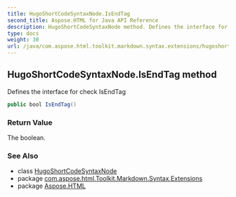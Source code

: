 ```yaml
---
title: HugoShortCodeSyntaxNode.IsEndTag
second_title: Aspose.HTML for Java API Reference
description: HugoShortCodeSyntaxNode method. Defines the interface for check IsEndTag
type: docs
weight: 30
url: /java/com.aspose.html.toolkit.markdown.syntax.extensions/hugoshortcodesyntaxnode/isendtag/
---
```

## HugoShortCodeSyntaxNode.IsEndTag method

Defines the interface for check IsEndTag

```java
public bool IsEndTag()
```

### Return Value

The boolean.

### See Also

* class [HugoShortCodeSyntaxNode](../)
* package [com.aspose.html.Toolkit.Markdown.Syntax.Extensions](../../hugoshortcodesyntaxnode/)
* package [Aspose.HTML](../../../)
